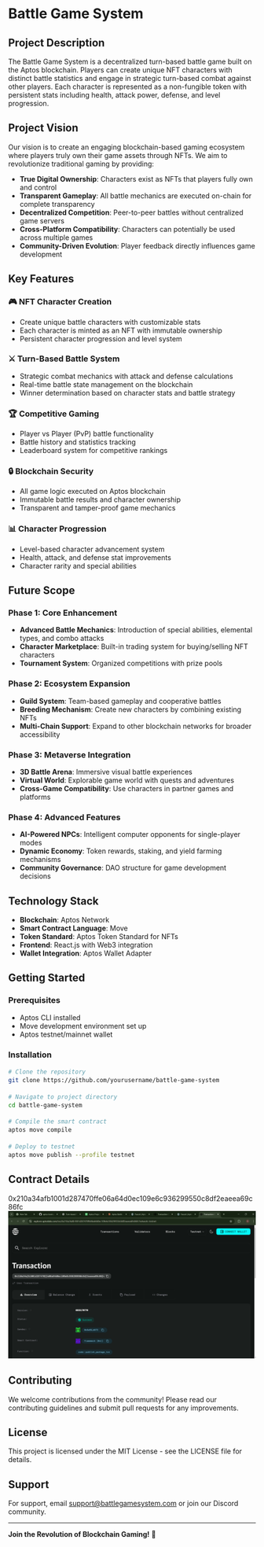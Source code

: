 # Battle Game System

## Project Description

The Battle Game System is a decentralized turn-based battle game built on the Aptos blockchain. Players can create unique NFT characters with distinct battle statistics and engage in strategic turn-based combat against other players. Each character is represented as a non-fungible token with persistent stats including health, attack power, defense, and level progression.

## Project Vision

Our vision is to create an engaging blockchain-based gaming ecosystem where players truly own their game assets through NFTs. We aim to revolutionize traditional gaming by providing:

- **True Digital Ownership**: Characters exist as NFTs that players fully own and control
- **Transparent Gameplay**: All battle mechanics are executed on-chain for complete transparency
- **Decentralized Competition**: Peer-to-peer battles without centralized game servers
- **Cross-Platform Compatibility**: Characters can potentially be used across multiple games
- **Community-Driven Evolution**: Player feedback directly influences game development

## Key Features

### 🎮 **NFT Character Creation**
- Create unique battle characters with customizable stats
- Each character is minted as an NFT with immutable ownership
- Persistent character progression and level system

### ⚔️ **Turn-Based Battle System**
- Strategic combat mechanics with attack and defense calculations
- Real-time battle state management on the blockchain
- Winner determination based on character stats and battle strategy

### 🏆 **Competitive Gaming**
- Player vs Player (PvP) battle functionality
- Battle history and statistics tracking
- Leaderboard system for competitive rankings

### 🔒 **Blockchain Security**
- All game logic executed on Aptos blockchain
- Immutable battle results and character ownership
- Transparent and tamper-proof game mechanics

### 📊 **Character Progression**
- Level-based character advancement system
- Health, attack, and defense stat improvements
- Character rarity and special abilities

## Future Scope

### Phase 1: Core Enhancement
- **Advanced Battle Mechanics**: Introduction of special abilities, elemental types, and combo attacks
- **Character Marketplace**: Built-in trading system for buying/selling NFT characters
- **Tournament System**: Organized competitions with prize pools

### Phase 2: Ecosystem Expansion
- **Guild System**: Team-based gameplay and cooperative battles
- **Breeding Mechanism**: Create new characters by combining existing NFTs
- **Multi-Chain Support**: Expand to other blockchain networks for broader accessibility

### Phase 3: Metaverse Integration
- **3D Battle Arena**: Immersive visual battle experiences
- **Virtual World**: Explorable game world with quests and adventures
- **Cross-Game Compatibility**: Use characters in partner games and platforms

### Phase 4: Advanced Features
- **AI-Powered NPCs**: Intelligent computer opponents for single-player modes
- **Dynamic Economy**: Token rewards, staking, and yield farming mechanisms
- **Community Governance**: DAO structure for game development decisions

## Technology Stack

- **Blockchain**: Aptos Network
- **Smart Contract Language**: Move
- **Token Standard**: Aptos Token Standard for NFTs
- **Frontend**: React.js with Web3 integration
- **Wallet Integration**: Aptos Wallet Adapter

## Getting Started

### Prerequisites
- Aptos CLI installed
- Move development environment set up
- Aptos testnet/mainnet wallet

### Installation
```bash
# Clone the repository
git clone https://github.com/yourusername/battle-game-system

# Navigate to project directory
cd battle-game-system

# Compile the smart contract
aptos move compile

# Deploy to testnet
aptos move publish --profile testnet
```

## Contract Details

0x210a34afb1001d287470ffe06a64d0ec109e6c936299550c8df2eaeea69c86fc
![alt text](image.png)

## Contributing

We welcome contributions from the community! Please read our contributing guidelines and submit pull requests for any improvements.

## License

This project is licensed under the MIT License - see the LICENSE file for details.

## Support

For support, email support@battlegamesystem.com or join our Discord community.

---

**Join the Revolution of Blockchain Gaming!** 🚀